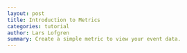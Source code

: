 ```yaml
---
layout: post
title: Introduction to Metrics
categories: tutorial
author: Lars Lofgren
summary: Create a simple metric to view your event data.
---
```

<div id="wistia_4bf05cd105" class="wistia_embed wistia-embed" data-video-width="640" data-video-height="400">
</div>